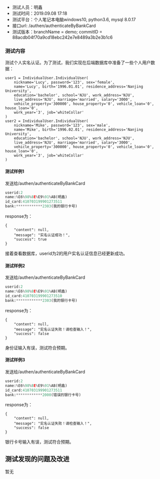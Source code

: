 + 测试人员：明鑫
+ 测试时间：2019.09.08 17:18
+ 测试平台：个人笔记本电脑windows10, python3.6, mysql 8.0.17
+ 接口url: /authen/authenticateByBankCard
+ 测试版本：branchName = demo; commitID = 88acdb04f70a9cd18ebc242e7e8489a3b2e3b1c6
### 测试内容
测试个人实名认证。为了测试，我们实现在后端数据库中准备了一些个人用户数据：

```
user1 = IndividualUser.IndividualUser(
    nickname='Lucy', password='123', sex='female',
    name='Lucy', birth='1996.01.01', residence_address='Nanjing University',
    education='bachelor', school='NJU', work_address='NJU',
    live_address='NJU', marriage='married', salary='3000',
    vehicle_property='300000', house_property='0', vehicle_loan='0', house_loan='0',
    work_year='3', job='whiteCollar'
)
user2 = IndividualUser.IndividualUser(
    nickname='Mike', password='123', sex='male',
    name='Mike', birth='1996.02.01', residence_address='Nanjing University',
    education='bachelor', school='NJU', work_address='NJU',
    live_address='NJU', marriage='married', salary='3000',
    vehicle_property='300000', house_property='0', vehicle_loan='0', house_loan='0',
    work_year='3', job='whiteCollar'
)
```

#### 测试样例1
发送给/authen/authenticateByBankCard

```python
userid:2
name:%E6%98%8E%E9%91%AB(明鑫)
id_card:410703199901273511
bank:************2303(我的银行卡号)
```
response为：
```
{
    "content": null,
    "message": "实名认证成功！",
    "success": true
}
```
接着查看数据库，userid为2的用户实名认证信息已经更新成功。

#### 测试样例2
发送给/authen/authenticateByBankCard

```python
userid:2
name:%E6%98%8E%E9%91%AB(明鑫)
id_card:410703199901273510
bank:************2303(我的银行卡号)
```

response为：

```
{
    "content": null,
    "message": "实名认证失败！请检查输入！",
    "success": false
}
```

身份证输入有误，测试符合预期。

#### 测试样例3
发送给/authen/authenticateByBankCard

```python
userid:2
name:%E6%98%8E%E9%91%AB(明鑫)
id_card:410703199901273511
bank:************2000(错误的银行卡号)
```

response为：

```
{
    "content": null,
    "message": "实名认证失败！请检查输入！",
    "success": false
}
```

银行卡号输入有误，测试符合预期。

## 测试发现的问题及改进
暂无
